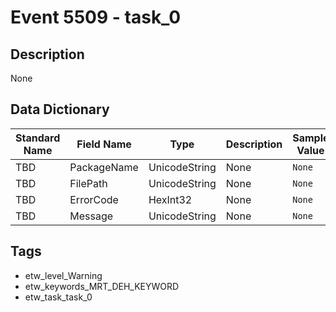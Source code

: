 # Event 5509 - task_0

## Description
None

## Data Dictionary
|Standard Name|Field Name|Type|Description|Sample Value|
|---|---|---|---|---|
|TBD|PackageName|UnicodeString|None|`None`|
|TBD|FilePath|UnicodeString|None|`None`|
|TBD|ErrorCode|HexInt32|None|`None`|
|TBD|Message|UnicodeString|None|`None`|

## Tags
* etw_level_Warning
* etw_keywords_MRT_DEH_KEYWORD
* etw_task_task_0